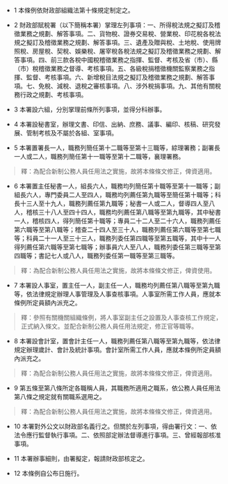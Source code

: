 * 1 本條例依財政部組織法第十條規定制定之。

* 2 財政部賦稅署（以下簡稱本署）掌理左列事項：一、所得稅法規之擬訂及稽徵業務之規劃、解答事項。二、貨物稅、證券交易稅、營業稅、印花稅各稅法規之擬訂及稽徵業務之規劃、解答事項。三、遺產及贈與稅、土地稅、使用牌照稅、房屋稅、契稅、娛樂稅、屠宰稅各稅法規之擬訂及稽徵業務之規劃、解答事項。四、前三款各稅中國稅稽徵業務之指揮、監督、考核及省（市）、縣（市）稅稽徵業務之督導、考核事項。五、各級稅捐稽徵機關監察業務之指揮、監督、考核事項。六、新增稅目法規之擬訂及稽徵業務之規劃、解答事項。七、免稅、減稅、退稅之審核事項。八、涉外稅捐事項。九、其他有關稅務行政之規劃、考核事項。

* 3 本署設六組，分別掌理前條所列事項，並得分科辦事。

* 4 本署設秘書室，辦理文書、印信、出納、庶務、議事、編印、核稿、研究發展、管制考核及不屬於各組、室事項。

* 5 本署置署長一人，職務列簡任第十二職等至第十三職等，綜理署務；副署長一人或二人，職務列簡任第十一職等至第十二職等，襄理署務。

> 釋：為配合新制公務人員任用法之實施，故將本條條文修正，俾資適用。

* 6 本署置主任秘書一人，組長六人，職務均列簡任第十職等至第十一職等；副組長六人，專門委員二人至四人，職務均列薦任第九職等至簡任第十職等；科長十三人至十九人，職務列薦任第九職等；秘書一人或二人，督導四人至八人，稽核三十八人至四十四人，職務均列薦任第八職等至第九職等，其中秘書一人，稽核四人，得列簡任第十職等；專員二十二人至二十六人，職務列薦任第六職等至第八職等；稽查二十四人至三十人，職務列薦任第六職等至第七職等；科員二十一人至三十三人，職務列委任第四職等至第五職等，其中十一人得列薦任第六職等至第七職等；辦事員六人至八人，職務列委任第三職等至第四職等；書記七人或八人，職務列委任第一職等至第三職等。

> 釋：為配合新制公務人員任用法之實施，故將本條條文修正，俾資使用。

* 7 本署設人事室，置主任一人，副主任一人，職務均列薦任第八職等至第九職等，依法律規定辦理人事管理及人事查核事項。人事室所需工作人員，應就本條例所定員額內派充之。

> 釋：參照有關機關組織條例，將人事室副主任之設置及人事查核工作規定，正式納入條文。並配合新制公務人員任用法規定，修正官等職等。

* 8 本署設會計室，置會計主任一人，職務列薦任第八職等至第九職等，依法律規定辦理歲計、會計及統計事項。會計室所需工作人員，應就本條例所定員額內派充之。

> 釋：為配合新制公務人員任用法之實施，故將本條條文修正，俾資適用。

* 9 第五條至第八條所定各職稱人員，其職務所適用之職系，依公務人員任用法第八條之規定就有關職系選用之。

> 釋：為配合新制公務人員任用法之實施，故將本條條文修正，俾資適用。

* 10 本署對外公文以財政部名義行之。但關於左列事項，得由署行文：一、依法令應行監督執行事項。二、依照部定辦法督導進行事項。三、曾經報部核准事項。

* 11 本署辦事細則，由署擬定，報請財政部核定之。

* 12 本條例自公布日施行。

